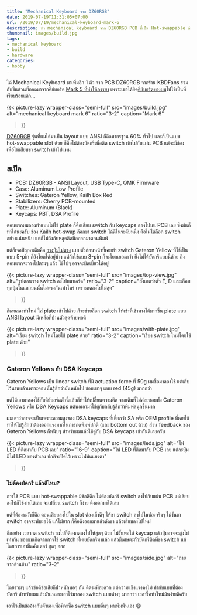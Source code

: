 ```yaml
---
title: "Mechanical Keyboard จาก DZ60RGB"
date: 2019-07-19T11:31:05+07:00
url: /2019/07/19/mechanical-keyboard-mark-6
description: ทำ mechanical keyboard จาก DZ60RGB PCB ที่เป็น Hot-swappable ด้วย
thumbnail: images/build.jpg
tags:
- mechanical keyboard
- build
- hardware
categories:
- hobby
---
```


ได้ Mechanical Keyboard มาเพิ่มอีก 1 ตัว จาก PCB DZ60RGB จากร้าน KBDFans
รวมกับชิ้นส่วนที่ถอดมาจากคีย์บอร์ด [Mark 5 ที่ทำให้ภรรยา](https://armno.in.th/2019/05/01/custom-mechanical-keyboard-build-2/#mark-5)
เพราะเธอได้ยึด[คีย์บอร์ดของผม](https://armno.in.th/2019/05/01/custom-mechanical-keyboard-build-2/#mark-4)ไปใช้เป็นที่เรียบร้อยแล้ว...

{{< picture-lazy
  wrapper-class="semi-full"
  src="images/build.jpg"
  alt="mechanical keyboard mark 6"
  ratio="3-2"
  caption="Mark 6"
>}}

[DZ60RGB](https://kbdfans.com/collections/60/products/dz60rgb-ansi-mechanical-keyboard-pcb) รุ่นที่ผมได้มาเป็น layout แบบ ANSI ก็คือมาตรฐาน 60% ทั่วไป
และก็เป็นแบบ hot-swappable slot ด้วย ก็คือไม่ต้องบัดกรีเพื่อติด switch เข้าไปกับแผ่น PCB แต่จะมีช่องเพื่อให้เสียบขา switch เข้าไปแทน

## สเป็ค

- PCB: DZ60RGB - ANSI Layout, USB Type-C, QMK Firmware
- Case: Aluminum Low Profile
- Switches: Gateron Yellow, Kailh Box Red
- Stabilizers: Cherry PCB-mounted
- Plate: Aluminum (Black)
- Keycaps: PBT, DSA Profile

ตอนแรกผมลองทำแบบไม่ใช้ plate ก็คือเสียบ switch กับ keycaps ลองไปบน PCB เลย
ซึ่งมันก็ทำได้นะครับ ช่อง Kailh hot-swap ล็อกขา switch ได้ดีในระดับหนึ่ง
คือไม่ได้ล็อก switch อย่างแน่นหนึบ แต่ก็ไม่ถึงกับหลุดติดมือออกมาตอนพิมพ์

แต่ก็เจอปัญหาเดิมคือ [วางปุ่มไม่ตรง](https://armno.in.th/2019/06/08/60-percent-mechanical-keyboard-with-arrows/#%E0%B8%9F-%E0%B8%99%E0%B9%80%E0%B8%9A-%E0%B8%A2%E0%B8%A7)
แบบตัวก่อนหน้าที่เคยทำ
switch Gateron Yellow ที่ใช้เป็นแบบ 5-pin ก็ยังโยกได้อยู่บ้าง
แต่ถ้าใช้แบบ 3-pin ก็จะโยกเยอะกว่า
ยิ่งไม่ได้บัดกรีแบบนี้ด้วย ถึงตอนแรกจะวางไปตรงๆ แล้ว ใช้ไปๆ อาจจะบิดเบี้ยวได้อยู่

{{< picture-lazy
  wrapper-class="semi-full"
  src="images/top-view.jpg"
  alt="รูปตอนวาง switch ลงไปบนบอร์ด"
  ratio="3-2"
  caption="สังเกตว่าตัว E, D และเกือบทุกปุ่มในแถวบนนั้นไม่ตรงกันเท่าไหร่ เพราะกดลงไปไม่สุด"
>}}

ก็เลยลองทำใหม่ ใส่ plate เข้าไปด้วย ก็จะช่วยล็อก switch ให้เข้าที่เข้าทางได้มากขึ้น
plate แบบ ANSI layout มีเหลือที่บ้านตัวสุดท้ายพอดี

{{< picture-lazy
  wrapper-class="semi-full"
  src="images/with-plate.jpg"
  alt="เรียง switch ใหม่โดยใช้ plate ด้วย"
  ratio="3-2"
  caption="เรียง switch ใหม่โดยใช้ plate ด้วย"
>}}

### Gateron Yellows กับ DSA Keycaps

Gateron Yellows เป็น linear switch ที่มี actuation force ที่ 50g
ผมซื้อมาลองใช้ แต่เก็บไว้นานแล้วเพราะตอนนั้นรู้สึกว่ามันหนักไป ชอบเบาๆ แบบ red (45g) มากกว่า

แต่ได้เอามาลองใช้กับคีย์บอร์ดตัวนี้แล้วก็ทำให้เปลี่ยนความคิด จากเดิมที่ไม่ค่อยชอบทั้ง Gateron Yellows หรือ DSA Keycaps แต่พอเอามาใช้คู่กับกลับรู้สึกว่าพิมพ์สนุกขึ้นมาก

ผมเดาว่าอาจจะเป็นเพราะความสูงของ DSA keycaps ที่เตี้ยกว่า SA หรือ OEM profile ที่เคยใช้
ทำให้ไม่รู้สึกว่าต้องออกแรงมากในการกดพิมพ์ปกติ (และ bottom out ด้วย)
ส่วน feedback ของ Gateron Yellows ก็หนึบๆ สำหรับผมแล้วใช้คู่กับ DSA keycaps เข้ากันดีเลยครับ

{{< picture-lazy
  wrapper-class="semi-full"
  src="images/leds.jpg"
  alt="ไฟ LED ที่ติดมากับ PCB เลย"
  ratio="16-9"
  caption="ไฟ LED ที่ติดมากับ PCB เลย แต่ละปุ่มมีไฟ LED ของตัวเอง ปกติจะปิดไว้เพราะไฟมันแยงตา"
>}}

### ไม่ต้องบัดกรี แล้วดีไหม?

การใช้ PCB แบบ hot-swappable มีข้อดีคือ ไม่ต้องบัดกรี switch ลงไปกับแผ่น PCB
แค่เสียบลงไปก็ใช้งานได้เลย จะเปลี่ยน switch ก็ง่าย ดึงออกมาได้เลย

แต่ที่ต้องระวังก็คือ ตอนเสียบลงไปใน slot ต้องเล็งดีๆ ให้ขา switch ลงไปในช่องจริงๆ
ไม่งั้นขา switch อาจจะพับงอได้ แก้ไม่ยาก ก็คือดึงออกมาแล้วดัดขา แล้วเสียบลงไปใหม่

อีกอย่าง เวลากด switch ลงไปก็ต้องกดลงไปให้สุดๆ ด้วย ไม่งั้นพอใส่ keycap แล้วปุ่มอาจจะสูงไม่เท่ากัน
ของผมเกิดจากการใช้ switch ที่เคยบัดกรีมาแล้ว แล้วมีเศษตะกั่วบัดกรีติดที่ขา switch
แก้โดยการเอามีดคัตเตอร์ ขูดๆ ออก

{{< picture-lazy
  wrapper-class="semi-full"
  src="images/side.jpg"
  alt="ถ่ายจากด้านข้าง"
  ratio="3-2"
>}}

โดยรวมๆ แล้วข้อดีข้อเสียก็น้ำหนักพอๆ กัน ดีตรงที่สะดวก แต่ความแข็งแรงคงไม่เท่ากับแบบที่ต้องบัดกรี
สำหรับผมแล้วมันเหมาะเอาไว้มาลอง switch แบบต่างๆ มากกว่า เวลารื้อทำใหม่มันง่ายดีครับ

เอาไว้เป็นข้ออ้างกับตัวเองเพื่อที่จะซื้อ switch แบบอื่นๆ มาเพิ่มนั่นเอง 😅
